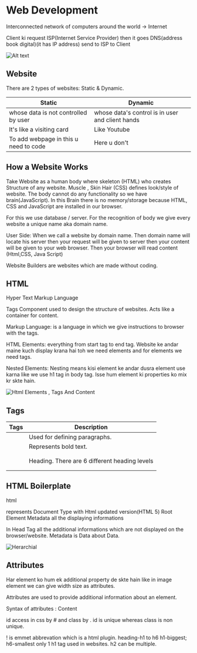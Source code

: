 # Web Development

Interconnected network of computers around the world -> Internet

Client ki request ISP(Internet Service Provider) then it goes DNS(address book digital)(it has IP address) send to ISP to Client

![Alt text](<Screenshot 2024-01-18 191252.png>)

## Website

There are 2 types of websites: Static & Dynamic.

| Static                                | Dynamic                                          |
| ------------------------------------- | ------------------------------------------------ |
| whose data is not controlled by user  | whose data's control is in user and client hands |
| It's like a visiting card             | Like Youtube                                     |
| To add webpage in this u need to code | Here u don't                                     |

## How a Website Works

Take Website as a human body where skeleton (HTML) who creates Structure of any website. Muscle , Skin Hair (CSS) defines look/style of website. The body cannot do any functionality so we have brain(JavaScript). In this Brain there is no memory/storage because HTML, CSS and JavaScript are installed in our browser.

For this we use database / server. For the recognition of body we give every website a unique name aka domain name.

User Side:
When we call a website by domain name. Then domain name will locate his server then your request will be given to server then your content will be given to your web browser. Then your browser will read content (Html,CSS, Java Script)

Website Builders are websites which are made without coding.

## HTML

Hyper Text Markup Language

Tags
Component used to design the structure of websites. Acts like a container for content.

Markup Language:
is a language in which we give instructions to browser with the tags.

HTML Elements:
everything from start tag to end tag. Website ke andar maine kuch display krana hai toh we need elements and for elements we need tags.

Nested Elements:
Nesting means kisi element ke andar dusra element use karna like we use h1 tag in body tag. Isse hum element ki properties ko mix kr skte hain.

![Html Elements , Tags And Content](<Screenshot 2024-01-18 213023.png>)

## Tags

| Tags      | Description                                   |
| --------- | --------------------------------------------- |
| <p></p>   | Used for defining paragraphs.                 |
| <b></b>   | Represents bold text.                         |
| <h1></h1> | Heading. There are 6 different heading levels |

## HTML Boilerplate

html

<!DOCTYPE html>   represents Document Type with Html updated version(HTML 5)
<html lang="en">    Root Element
	<head>          Metadata
		<meta charset="UTF-8" />
		<meta name="viewport" content="width=device-width, initial-scale=1.0" />
		<title>Document</title>
	</head>
	<body></body>   all the displaying informations
</html>

In Head Tag all the additional informations which are not displayed on the browser/website. Metadata is Data about Data.

![Herarchial](<Screenshot 2024-01-18 225830.png>)

## Attributes

Har element ko hum ek additional property de skte hain like in image element we can give width size as attributes.

Attributes are used to provide additional information about an element.

Syntax of attributes : <tag attribute="value">Content</tag>

id access in css by # and class by .
id is unique whereas class is non unique.

! is emmet abbrevation which is a html plugin.
heading-h1 to h6
h1-biggest; h6-smallest
only 1 h1 tag used in websites. h2 can be multiple.
